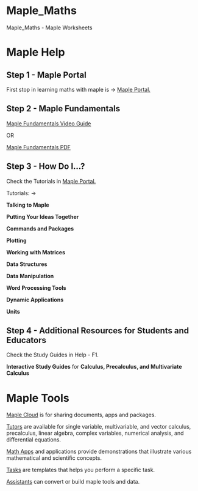 # Maple_Maths
Maple_Maths - Maple Worksheets

# Maple Help

## Step 1 - Maple Portal

First stop in learning maths with maple is -> [Maple Portal.](https://www.maplesoft.com/support/help/Maple/view.aspx?path=MaplePortal)

## Step 2 - Maple Fundamentals

[Maple Fundamentals Video Guide](https://youtu.be/yl_EIjDu2XI)

OR

[Maple Fundamentals PDF](https://www.maplesoft.com/support/training/PDF/MapleFundamentalsGuide.pdf)

## Step 3 - How Do I...?

Check the Tutorials in [Maple Portal.](https://www.maplesoft.com/support/help/Maple/view.aspx?path=MaplePortal)

Tutorials: ->

**Talking to Maple**

**Putting Your Ideas Together**

**Commands and Packages**

**Plotting**

**Working with Matrices**

**Data Structures**

**Data Manipulation**

**Word Processing Tools**

**Dynamic Applications**

**Units**

## Step 4 - Additional Resources for Students and Educators

Check the Study Guides in Help - F1.

**Interactive Study Guides** for **Calculus, Precalculus, and Multivariate Calculus**

# Maple Tools

[Maple Cloud](https://maple.cloud/) is for sharing documents, apps and packages.

[Tutors](https://www.maplesoft.com/products/maple/features/tutors.aspx)
are available for single variable, multivariable, and vector calculus, precalculus, linear algebra, complex variables, numerical analysis, and differential equations.

[Math Apps](https://www.maplesoft.com/products/maple/features/mathapps.aspx)
and applications provide demonstrations that illustrate various mathematical and scientific concepts.

[Tasks](https://www.maplesoft.com/support/help/Maple/view.aspx?path=worksheet/help/tasks) are templates that helps you perform a specific task.

[Assistants](https://www.maplesoft.com/support/help/maple/view.aspx?path=worksheet/documenting/assistantsmenu) can convert or build maple tools and data.